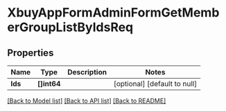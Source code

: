 # XbuyAppFormAdminFormGetMemberGroupListByIdsReq

## Properties
Name | Type | Description | Notes
------------ | ------------- | ------------- | -------------
**Ids** | **[]int64** |  | [optional] [default to null]

[[Back to Model list]](../README.md#documentation-for-models) [[Back to API list]](../README.md#documentation-for-api-endpoints) [[Back to README]](../README.md)

